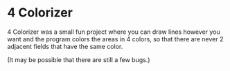 # 4 Colorizer

4 Colorizer was a small fun project where you can draw lines however you want and the program colors the areas in 4 colors, so that there are never 2 adjacent fields that have the same color.

(It may be possible that there are still a few bugs.)
